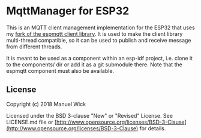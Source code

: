 # MqttManager for ESP32

This is an MQTT client management implementation for the ESP32 that uses my [fork of the espmqtt client library](https://github.com/mwick83/espmqtt). It is used to make the client library multi-thread compatible, so it can be used to publish and receive message from different threads.

It is meant to be used as a component within an esp-idf project, i.e. clone it to the components/ dir or add it as a git submodule there. Note that the espmqtt component must also be available.

## License
Copyright (c) 2018 Manuel Wick

Licensed under the BSD 3-clause "New" or "Revised" License.
See LICENSE.md file or [http://www.opensource.org/licenses/BSD-3-Clause](http://www.opensource.org/licenses/BSD-3-Clause) for details.
